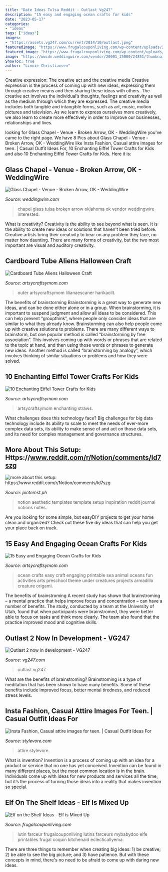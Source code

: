 ```yaml
---
title: "Date Ideas Tulsa Reddit - Outlast Vg247"
description: "15 easy and engaging ocean crafts for kids"
date: "2023-05-17"
categories:
- "ideas"
tags: ["ideas"]
images:
- "https://assets.vg247.com/current/2014/10/outlast.jpeg"
featuredImage: "https://www.frugalcouponliving.com/wp-content/uploads/2014/11/elf-on-the-shelf-ideas-mixer-frugal-coupon-living.jpg"
featured_image: "https://www.frugalcouponliving.com/wp-content/uploads/2014/11/elf-on-the-shelf-ideas-mixer-frugal-coupon-living.jpg"
image: "https://wwcdn.weddingwire.com/vendor/20001_25000/24851/thumbnails/1200x1200_1460823380-77a9c94c37a4a4db-tulsa-oklahoma-coffee-house-205.jpg"
ShowToc: true
author: "Linnie Christiansen"
---
```



Creative expression: The creative act and the creative media
Creative expression is the process of coming up with new ideas, expressing them through creative means and then sharing these ideas with others. The creative act involves the individual’s thoughts, feelings and creativity as well as the medium through which they are expressed. The creative media includes both tangible and intangible forms, such as art, music, motion pictures and television. As we learn to express ourselves more creatively, we also learn to create more effectively in order to improve our businesses, relationships and lives.

	

		
looking for Glass Chapel - Venue - Broken Arrow, OK - WeddingWire you've came to the right page. We have 8 Pics about Glass Chapel - Venue - Broken Arrow, OK - WeddingWire like Insta Fashion, Casual attire images for teen. | Casual Outfit Ideas For, 10 Enchanting Eiffel Tower Crafts for Kids and also 10 Enchanting Eiffel Tower Crafts for Kids. Here it is:
		
    
## Glass Chapel - Venue - Broken Arrow, OK - WeddingWire

<img loading=lazy src="https://wwcdn.weddingwire.com/vendor/20001_25000/24851/thumbnails/1200x1200_1460823380-77a9c94c37a4a4db-tulsa-oklahoma-coffee-house-205.jpg" onerror="this.onerror=null;this.src='https://tse4.mm.bing.net/th?id=OIP.2xeiLNzY0a5PkVXeK5D16wHaE8&amp;pid=15.1';" alt="Glass Chapel - Venue - Broken Arrow, OK - WeddingWire">

_Source: weddingwire.com_

>chapel glass tulsa broken arrow oklahoma ok vendor weddingwire interested. 

	

What is creativity?
Creativity is the ability to see beyond what is seen. It is the ability to create new ideas or solutions that haven't been tried before. Creative artists bring their creativity to bear on any problem they face, no matter how daunting. There are many forms of creativity, but the two most important are visual and auditory creativity.

    
## Cardboard Tube Aliens Halloween Craft

<img loading=lazy src="https://artsycraftsymom.com/content/uploads/2018/08/Cardboard-Tube-Aliens-Halloween-Craft-3.jpg" onerror="this.onerror=null;this.src='https://tse3.mm.bing.net/th?id=OIP.9EFWfkQVKBWnTFqRud9M_QHaKk&amp;pid=15.1';" alt="Cardboard Tube Aliens Halloween Craft">

_Source: artsycraftsymom.com_

>outer artsycraftsymom lilianaescaner harikacilt. 

	

The benefits of brainstorming
Brainstorming is a great way to generate new ideas, and can be done either alone or in a group. When brainstorming, it is important to suspend judgment and allow all ideas to be considered. This can help prevent “groupthink”, where people only consider ideas that are similar to what they already know. Brainstorming can also help people come up with creative solutions to problems.
There are many different ways to brainstorm, but one popular method is called “brainstorming by free association”. This involves coming up with words or phrases that are related to the topic at hand, and then using those words or phrases to generate new ideas. Another method is called “brainstorming by analogy”, which involves thinking of similar situations or problems and how they were solved.

    
## 10 Enchanting Eiffel Tower Crafts For Kids

<img loading=lazy src="https://i2.wp.com/artsycraftsymom.com/content/uploads/2019/03/Pin-2.png?fit=720%2C1020&amp;ssl=1" onerror="this.onerror=null;this.src='https://tse4.mm.bing.net/th?id=OIP.qlTl2jDcXDturwl1JNLpIwHaKf&amp;pid=15.1';" alt="10 Enchanting Eiffel Tower Crafts for Kids">

_Source: artsycraftsymom.com_

>artsycraftsymom enchanting straws. 

	

What challenges does this technology face?
Big challenges for big data technology include its ability to scale to meet the needs of ever-more complex data sets, its ability to make sense of and act on those data sets, and its need for complex management and governance structures.

    
## More About This Setup: Https://www.reddit.com/r/Notion/comments/ld7szg

<img loading=lazy src="https://i.pinimg.com/736x/a6/d2/0e/a6d20e928ff508ddfdc08f3471a441a0.jpg" onerror="this.onerror=null;this.src='https://tse4.mm.bing.net/th?id=OIP.LCG2LB0nibhOCN4Nj1nGpQHaEp&amp;pid=15.1';" alt="more about this setup: https://www.reddit.com/r/Notion/comments/ld7szg">

_Source: pinterest.ph_

>notion aesthetic templates template setup inspiration reddit journal notions notes. 

	

Are you looking for some simple, but easyDIY projects to get your home clean and organized? Check out these five diy ideas that can help you get your place back on track.

    
## 15 Easy And Engaging Ocean Crafts For Kids

<img loading=lazy src="https://i2.wp.com/artsycraftsymom.com/content/uploads/2018/06/Pin-1.png?fit=751%2C1051&amp;ssl=1" onerror="this.onerror=null;this.src='https://tse2.mm.bing.net/th?id=OIP.d5ddK8DqP6ISck7Mm_ZeJQHaKX&amp;pid=15.1';" alt="15 Easy and Engaging Ocean Crafts for Kids">

_Source: artsycraftsymom.com_

>ocean crafts easy craft engaging printable sea animal oceans fun activities arts preschool theme under creatures projects armadillo creature origami. 

	

The benefits of brainstroming
A recent study has shown that brainstroming – a mental practice that helps improve focus and concentration – can have a number of benefits. The study, conducted by a team at the University of Utah, found that when participants were brainstromed, they were better able to focus on tasks and think more clearly. The team also found that the practice improved mood and cognitive skills.

    
## Outlast 2 Now In Development - VG247

<img loading=lazy src="https://assets.vg247.com/current/2014/10/outlast.jpeg" onerror="this.onerror=null;this.src='https://tse4.mm.bing.net/th?id=OIP.hrEiLfMrB19FNsMIw4MGkQHaEK&amp;pid=15.1';" alt="Outlast 2 now in development - VG247">

_Source: vg247.com_

>outlast vg247. 

	

What are the benefits of brainstroming?
Brainstroming is a type of meditation that has been shown to have many benefits. Some of these benefits include improved focus, better mental tiredness, and reduced stress levels.

    
## Insta Fashion, Casual Attire Images For Teen. | Casual Outfit Ideas For

<img loading=lazy src="https://www.stylevore.com/wp-content/uploads/2020/01/73407395_432509890772513_1642101346456467436_n.jpg" onerror="this.onerror=null;this.src='https://tse2.mm.bing.net/th?id=OIP.7eITuk4rIU6jSlsNgZg9xAHaHa&amp;pid=15.1';" alt="Insta Fashion, Casual attire images for teen. | Casual Outfit Ideas For">

_Source: stylevore.com_

>attire stylevore. 

	

What is invention?
Invention is a process of coming up with an idea for a product or service that no one has yet conceived. Invention can be found in many different places, but the most common location is in the brain. Individuals come up with ideas for new products and services all the time, but it’s the process of turning those ideas into a reality that makes invention so special.

    
## Elf On The Shelf Ideas - Elf Is Mixed Up

<img loading=lazy src="https://www.frugalcouponliving.com/wp-content/uploads/2014/11/elf-on-the-shelf-ideas-mixer-frugal-coupon-living.jpg" onerror="this.onerror=null;this.src='https://tse3.mm.bing.net/th?id=OIP.0Mme6yxn0eVbZH59CxIGdwHaLH&amp;pid=15.1';" alt="Elf on the Shelf Ideas - Elf is Mixed Up">

_Source: frugalcouponliving.com_

>lutin farceur frugalcouponliving lutins farceurs mybabydoo elfe printables frugal coquin kitchenaid eclecticallyema. 

	

There are three things to remember when creating big ideas: 1) be creative; 2) be able to see the big picture; and 3) have patience. But with these concepts in mind, there's no need to be afraid to come up with daring new ideas.

